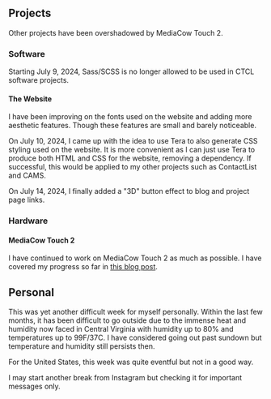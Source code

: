 ## Projects
Other projects have been overshadowed by MediaCow Touch 2.

### Software
Starting July 9, 2024, Sass/SCSS is no longer allowed to be used in CTCL software projects.

#### The Website
I have been improving on the fonts used on the website and adding more aesthetic features. Though these features are small and barely noticeable.

On July 10, 2024, I came up with the idea to use Tera to also generate CSS styling used on the website. It is more convenient as I can just use Tera to produce both HTML and CSS for the website, removing a dependency. If successful, this would be applied to my other projects such as ContactList and CAMS.

On July 14, 2024, I finally added a "3D" button effect to blog and project page links.

### Hardware

#### MediaCow Touch 2
I have continued to work on MediaCow Touch 2 as much as possible. I have covered my progress so far in [this blog post](/blog/mct2_p1/).

## Personal
This was yet another difficult week for myself personally. Within the last few months, it has been difficult to go outside due to the immense heat and humidity now faced in Central Virginia with humidity up to 80% and temperatures up to 99F/37C. I have considered going out past sundown but temperature and humidity still persists then.

For the United States, this week was quite eventful but not in a good way.

I may start another break from Instagram but checking it for important messages only.